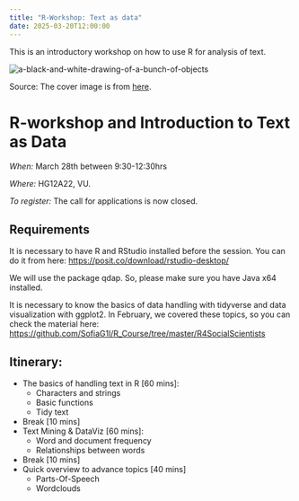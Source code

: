 ```yaml
---
title: "R-Workshop: Text as data"
date: 2025-03-20T12:00:00
---
```


This is an introductory workshop on how to use R for analysis of text.

![a-black-and-white-drawing-of-a-bunch-of-objects](https://plus.unsplash.com/premium_vector-1737044842497-a44597f2ecf1?q=80&w=2360&auto=format&fit=crop&ixlib=rb-4.0.3&ixid=M3wxMjA3fDB8MHxwaG90by1wYWdlfHx8fGVufDB8fHx8fA%3D%3D)

Source: The cover image is from [here](https://unsplash.com/illustrations/a-black-and-white-drawing-of-a-bunch-of-objects-yUmYTh-axGU).

# R-workshop and Introduction to Text as Data 

*When:* March 28th between 9:30-12:30hrs

*Where:* HG12A22, VU.

*To register:* The call for applications is now closed.

## Requirements

It is necessary to have R and RStudio installed before the session. You can do it from here: https://posit.co/download/rstudio-desktop/

We will use the package qdap. So, please make sure you have Java x64 installed.

It is necessary to know the basics of data handling with tidyverse and data visualization with ggplot2. In February, we covered these topics, so you can check the material here: https://github.com/SofiaG1l/R_Course/tree/master/R4SocialScientists

## Itinerary:

* The basics of handling text in R [60 mins]:
  * Characters and strings
  * Basic functions
  * Tidy text
* Break [10 mins]
* Text Mining & DataViz [60 mins]:
  * Word and document frequency
  * Relationships between words
* Break [10 mins]
* Quick overview to advance topics [40 mins]
  * Parts-Of-Speech 
  * Wordclouds


